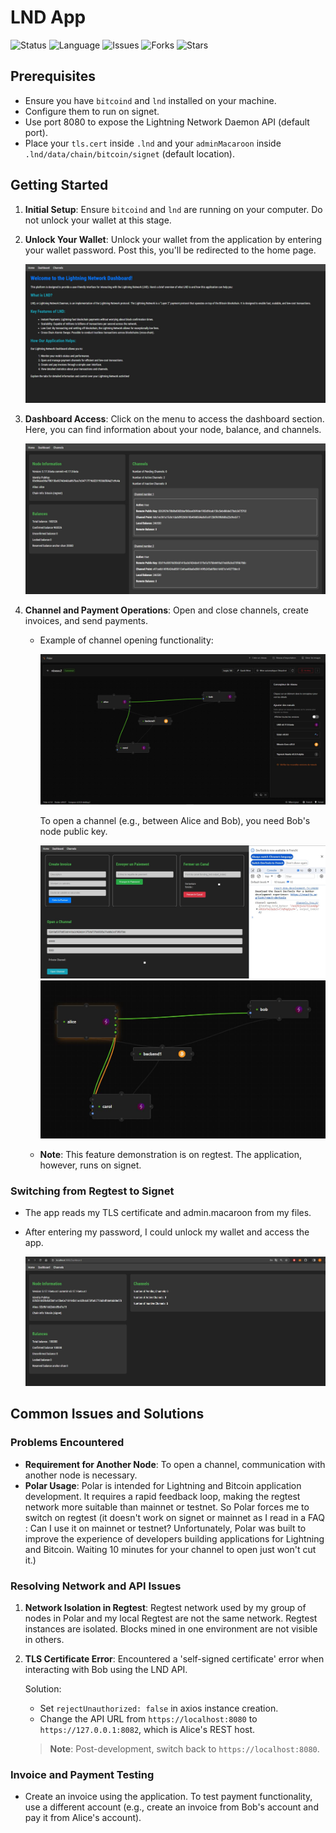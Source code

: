 # LND App

![Status](https://img.shields.io/badge/status-done-gree)
![Language](https://img.shields.io/badge/language-TS-blue)
![Issues](https://img.shields.io/github/issues/Sacha924/LND-app)
![Forks](https://img.shields.io/github/forks/Sacha924/LND-app)
![Stars](https://img.shields.io/github/stars/Sacha924/LND-app)

## Prerequisites
- Ensure you have `bitcoind` and `lnd` installed on your machine.
- Configure them to run on signet.
- Use port 8080 to expose the Lightning Network Daemon API (default port).
- Place your `tls.cert` inside `.lnd` and your `adminMacaroon` inside `.lnd/data/chain/bitcoin/signet` (default location).

## Getting Started
1. **Initial Setup**: Ensure `bitcoind` and `lnd` are running on your computer. Do not unlock your wallet at this stage.
2. **Unlock Your Wallet**: Unlock your wallet from the application by entering your wallet password. Post this, you'll be redirected to the home page.

   ![Home Page](img/Accueil.JPG)

3. **Dashboard Access**: Click on the menu to access the dashboard section. Here, you can find information about your node, balance, and channels.

   ![Dashboard](img/Dashboard.JPG)

4. **Channel and Payment Operations**: Open and close channels, create invoices, and send payments.

   - Example of channel opening functionality:

     ![Channel Opening](img/PolarBefore.JPG)

     To open a channel (e.g., between Alice and Bob), you need Bob's node public key.

     ![Open a Channel](img/OpenAChannel.JPG)
     ![After Opening Channel](img/PolarAfter.JPG)

   - **Note**: This feature demonstration is on regtest. The application, however, runs on signet.

### Switching from Regtest to Signet
- The app reads my TLS certificate and admin.macaroon from my files.
- After entering my password, I could unlock my wallet and access the app.

  ![Dashboard on Signet](img/DashboardSignet.JPG)

## Common Issues and Solutions

### Problems Encountered
- **Requirement for Another Node**: To open a channel, communication with another node is necessary.
- **Polar Usage**: Polar is intended for Lightning and Bitcoin application development. It requires a rapid feedback loop, making the regtest network more suitable than mainnet or testnet. So Polar forces me to switch on regtest (it doesn't work on signet or mainnet as I read in a FAQ : Can I use it on mainnet or testnet? Unfortunately, Polar was built to improve the experience of developers building applications for Lightning and Bitcoin. Waiting 10 minutes for your channel to open just won't cut it.)

### Resolving Network and API Issues
1. **Network Isolation in Regtest**: Regtest network used by my group of nodes in Polar and my local Regtest are not the same network. Regtest instances are isolated. Blocks mined in one environment are not visible in others.
2. **TLS Certificate Error**: Encountered a 'self-signed certificate' error when interacting with Bob using the LND API.

   Solution: 
   - Set `rejectUnauthorized: false` in axios instance creation.
   - Change the API URL from `https://localhost:8080` to `https://127.0.0.1:8082`, which is Alice's REST host.

   > **Note**: Post-development, switch back to `https://localhost:8080`.

### Invoice and Payment Testing
- Create an invoice using the application. To test payment functionality, use a different account (e.g., create an invoice from Bob's account and pay it from Alice's account).